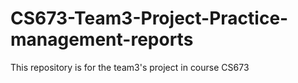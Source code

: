 # CS673-Team3-Project-Practice-management-reports
This repository is for the team3's project in course CS673
